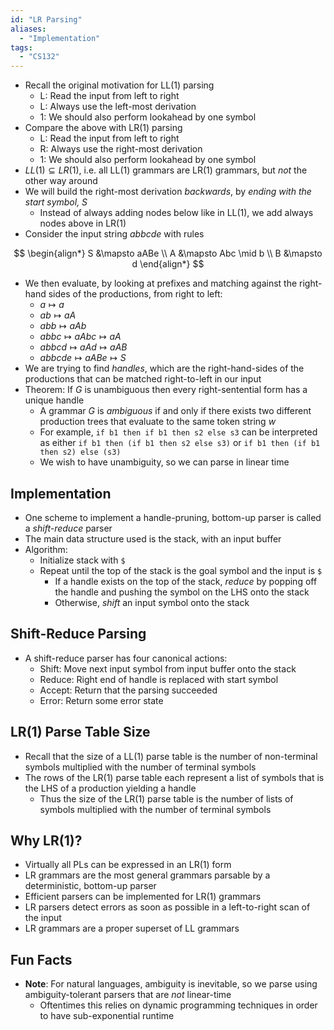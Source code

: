 ```yaml
---
id: "LR Parsing"
aliases:
  - "Implementation"
tags:
  - "CS132"
---
```


- Recall the original motivation for LL(1) parsing
  - L: Read the input from left to right
  - L: Always use the left-most derivation
  - 1: We should also perform lookahead by one symbol
- Compare the above with LR(1) parsing
  - L: Read the input from left to right
  - R: Always use the right-most derivation
  - 1: We should also perform lookahead by one symbol
- $LL(1)\subseteq LR(1)$, i.e. all LL(1) grammars are LR(1) grammars, but _not_
  the other way around
- We will build the right-most derivation _backwards_, by _ending with the start
  symbol, $S$_
  - Instead of always adding nodes below like in LL(1), we add always nodes
    above in LR(1)
- Consider the input string $abbcde$ with rules

$$
\begin{align*}
S &\mapsto aABe \\
A &\mapsto Abc \mid b \\
B &\mapsto d
\end{align*}
$$

- We then evaluate, by looking at prefixes and matching against the right-hand
  sides of the productions, from right to left:
  - $a\mapsto a$
  - $ab\mapsto aA$
  - $abb\mapsto aAb$
  - $abbc\mapsto aAbc\mapsto aA$
  - $abbcd\mapsto aAd\mapsto aAB$
  - $abbcde\mapsto aABe\mapsto S$
- We are trying to find _handles_, which are the right-hand-sides of the
  productions that can be matched right-to-left in our input
- Theorem: If $G$ is unambiguous then every right-sentential form has a unique
  handle
  - A grammar $G$ is _ambiguous_ if and only if there exists two different
    production trees that evaluate to the same token string $w$
  - For example, `if b1 then if b1 then s2 else s3` can be interpreted as
    either `if b1 then (if b1 then s2 else s3)` or `if b1 then (if b1 then s2)
else (s3)`
  - We wish to have unambiguity, so we can parse in linear time

## Implementation

- One scheme to implement a handle-pruning, bottom-up parser is called a
  _shift-reduce_ parser
- The main data structure used is the stack, with an input buffer
- Algorithm:
  - Initialize stack with `$`
  - Repeat until the top of the stack is the goal symbol and the input is `$`
    - If a handle exists on the top of the stack, _reduce_ by popping off the
      handle and pushing the symbol on the LHS onto the stack
    - Otherwise, _shift_ an input symbol onto the stack

## Shift-Reduce Parsing

- A shift-reduce parser has four canonical actions:
  - Shift: Move next input symbol from input buffer onto the stack
  - Reduce: Right end of handle is replaced with start symbol
  - Accept: Return that the parsing succeeded
  - Error: Return some error state

## LR(1) Parse Table Size

- Recall that the size of a LL(1) parse table is the number of non-terminal
  symbols multiplied with the number of terminal symbols
- The rows of the LR(1) parse table each represent a list of symbols that is the
  LHS of a production yielding a handle
  - Thus the size of the LR(1) parse table is the number of lists of symbols
    multiplied with the number of terminal symbols

## Why LR(1)?

- Virtually all PLs can be expressed in an LR(1) form
- LR grammars are the most general grammars parsable by a deterministic,
  bottom-up parser
- Efficient parsers can be implemented for LR(1) grammars
- LR parsers detect errors as soon as possible in a left-to-right scan of the
  input
- LR grammars are a proper superset of LL grammars

## Fun Facts

- **Note**: For natural languages, ambiguity is inevitable, so we parse using
  ambiguity-tolerant parsers that are _not_ linear-time
  - Oftentimes this relies on dynamic programming techniques in order to have
    sub-exponential runtime
